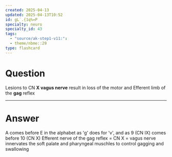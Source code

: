 ```yaml
---
created: 2025-04-13
updated: 2025-04-13T10:52
id: gL`.{1q%=P
specialty: neuro
specialty_id: 43
tags:
  - "source/ak-step1-v11:": 
  - theme/nbme::29
type: flashcard
---
```


# Question
Lesions to CN **X vagus nerve** result in loss of the motor and Efferent limb of the **gag** reflex

---

# Answer
A comes before E in the alphabet as 'g' does for 'v', and as 9 (CN IX) comes before 10 (CN X)  Efferent nerve of the gag reflex = CN X = vagus nerve innervates the soft palate and pharyngeal muschles to control gagging and swallowing